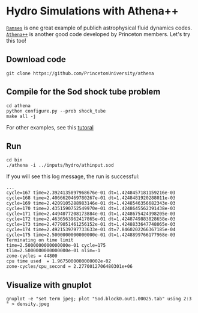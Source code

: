 # Hydro Simulations with Athena++

[`Ramses`](https://bitbucket.org/rteyssie/ramses) is one great example of publich astrophysical fluid dynamics codes. 
[`Athena++`](https://github.com/PrincetonUniversity/athena) is another good code developed by Princeton members. Let's try this too!

## Download code

```
git clone https://github.com/PrincetonUniversity/athena
```

## Compile for the Sod shock tube problem

```
cd athena
python configure.py --prob shock_tube
make all -j
```

For other examples, see this [tutoral](https://github.com/PrincetonUniversity/athena/wiki/Tutorial)

## Run

```
cd bin
./athena -i ../inputs/hydro/athinput.sod
```

If you will see this log message, the run is successful:
```
...
cycle=167 time=2.3924135897968676e-01 dt=1.4248457181159216e-03
cycle=168 time=2.4066620469780267e-01 dt=1.4248481920288011e-03
cycle=169 time=2.4209105288983146e-01 dt=1.4248546356682343e-03
cycle=170 time=2.4351590752549970e-01 dt=1.4248645562391438e-03
cycle=171 time=2.4494077208173884e-01 dt=1.4248675424398205e-03
cycle=172 time=2.4636563962417865e-01 dt=1.4248749883828658e-03
cycle=173 time=2.4779051461256152e-01 dt=1.4248833647748065e-03
cycle=174 time=2.4921539797733633e-01 dt=7.8460202266367185e-04
cycle=175 time=2.5000000000000000e-01 dt=1.4248899766177968e-03
Terminating on time limit
time=2.5000000000000000e-01 cycle=175
tlim=2.5000000000000000e-01 nlim=-1
zone-cycles = 44800
cpu time used  = 1.9675000000000002e-02
zone-cycles/cpu_second = 2.2770012706480301e+06
```

## Visualize with gnuplot

```
gnuplot -e "set term jpeg; plot "Sod.block0.out1.00025.tab" using 2:3 " > density.jpeg
```
